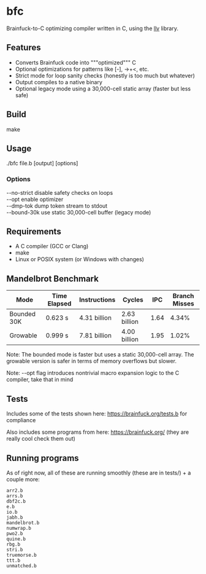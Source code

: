 # bfc

Brainfuck-to-C optimizing compiler written in C, using the [llv](https://github.com/lvzrr/llv) library.

## Features

- Converts Brainfuck code into """optimized""" C
- Optional optimizations for patterns like [-], ->+<, etc.
- Strict mode for loop sanity checks (honestly is too much but whatever)
- Output compiles to a native binary
- Optional legacy mode using a 30,000-cell static array (faster but less safe)

## Build

make

## Usage

./bfc file.b [output] [options]

### Options

--no-strict    disable safety checks on loops  
--opt          enable optimizer  
--dmp-tok      dump token stream to stdout  
--bound-30k    use static 30,000-cell buffer (legacy mode)

## Requirements

- A C compiler (GCC or Clang)
- make
- Linux or POSIX system (or Windows with changes)

## Mandelbrot Benchmark

| Mode              | Time Elapsed | Instructions     | Cycles         | IPC  | Branch Misses |
|-------------------|--------------|------------------|----------------|------|----------------|
| Bounded 30K       | 0.623 s      | 4.31 billion     | 2.63 billion   | 1.64 | 4.34%          |
| Growable  | 0.999 s      | 7.81 billion     | 4.00 billion   | 1.95 | 1.02%          |

Note: The bounded mode is faster but uses a static 30,000-cell array. The growable version is safer in terms of memory overflows but slower.

Note: --opt flag introduces nontrivial macro expansion logic to the C compiler, take that in mind

## Tests

Includes some of the tests shown here: https://brainfuck.org/tests.b for compliance

Also includes some programs from here: https://brainfuck.org/ (they are really cool check them out)

## Running programs

As of right now, all of these are running smoothly (these are in tests/) + a couple more:

```
arr2.b
arrs.b
dbf2c.b
e.b
io.b
jabh.b
mandelbrot.b
numwrap.b
pwo2.b
quine.b
rbg.b
stri.b
truemorse.b
ttt.b
unmatched.b
```

